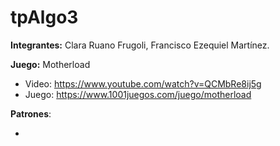 # tpAlgo3

**Integrantes:** Clara Ruano Frugoli, Francisco Ezequiel Martínez.

**Juego:** Motherload
 - Video: https://www.youtube.com/watch?v=QCMbRe8ij5g
 - Juego: https://www.1001juegos.com/juego/motherload

**Patrones**:

-
